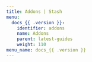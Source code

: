 ```yaml
---
title: Addons | Stash
menu:
  docs_{{ .version }}:
    identifier: addons
    name: Addons
    parent: latest-guides
    weight: 110
menu_name: docs_{{ .version }}
---
```

